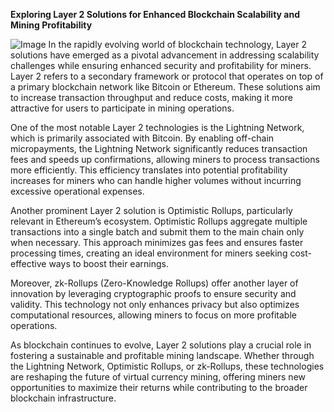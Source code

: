 **Exploring Layer 2 Solutions for Enhanced Blockchain Scalability and Mining Profitability**


![Image](https://github.com/user-attachments/assets/31692037-0104-4703-abd1-696b6a7dd41b)
In the rapidly evolving world of blockchain technology, Layer 2 solutions have emerged as a pivotal advancement in addressing scalability challenges while ensuring enhanced security and profitability for miners. Layer 2 refers to a secondary framework or protocol that operates on top of a primary blockchain network like Bitcoin or Ethereum. These solutions aim to increase transaction throughput and reduce costs, making it more attractive for users to participate in mining operations.

One of the most notable Layer 2 technologies is the Lightning Network, which is primarily associated with Bitcoin. By enabling off-chain micropayments, the Lightning Network significantly reduces transaction fees and speeds up confirmations, allowing miners to process transactions more efficiently. This efficiency translates into potential profitability increases for miners who can handle higher volumes without incurring excessive operational expenses.

Another prominent Layer 2 solution is Optimistic Rollups, particularly relevant in Ethereum’s ecosystem. Optimistic Rollups aggregate multiple transactions into a single batch and submit them to the main chain only when necessary. This approach minimizes gas fees and ensures faster processing times, creating an ideal environment for miners seeking cost-effective ways to boost their earnings.

Moreover, zk-Rollups (Zero-Knowledge Rollups) offer another layer of innovation by leveraging cryptographic proofs to ensure security and validity. This technology not only enhances privacy but also optimizes computational resources, allowing miners to focus on more profitable operations.

As blockchain continues to evolve, Layer 2 solutions play a crucial role in fostering a sustainable and profitable mining landscape. Whether through the Lightning Network, Optimistic Rollups, or zk-Rollups, these technologies are reshaping the future of virtual currency mining, offering miners new opportunities to maximize their returns while contributing to the broader blockchain infrastructure.